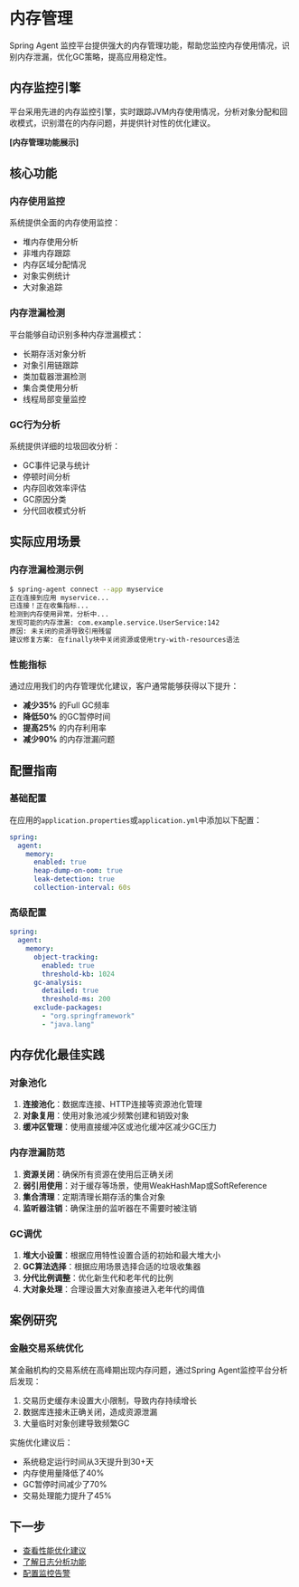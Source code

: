 # 内存管理

Spring Agent 监控平台提供强大的内存管理功能，帮助您监控内存使用情况，识别内存泄漏，优化GC策略，提高应用稳定性。

## 内存监控引擎

平台采用先进的内存监控引擎，实时跟踪JVM内存使用情况，分析对象分配和回收模式，识别潜在的内存问题，并提供针对性的优化建议。

**[内存管理功能展示]**

## 核心功能

### 内存使用监控

系统提供全面的内存使用监控：

- 堆内存使用分析
- 非堆内存跟踪
- 内存区域分配情况
- 对象实例统计
- 大对象追踪

### 内存泄漏检测

平台能够自动识别多种内存泄漏模式：

- 长期存活对象分析
- 对象引用链跟踪
- 类加载器泄漏检测
- 集合类使用分析
- 线程局部变量监控

### GC行为分析

系统提供详细的垃圾回收分析：

- GC事件记录与统计
- 停顿时间分析
- 内存回收效率评估
- GC原因分类
- 分代回收模式分析

## 实际应用场景

### 内存泄漏检测示例

```bash
$ spring-agent connect --app myservice
正在连接到应用 myservice...
已连接！正在收集指标...
检测到内存使用异常，分析中...
发现可能的内存泄漏: com.example.service.UserService:142
原因: 未关闭的资源导致引用残留
建议修复方案: 在finally块中关闭资源或使用try-with-resources语法
```

### 性能指标

通过应用我们的内存管理优化建议，客户通常能够获得以下提升：

- **减少35%** 的Full GC频率
- **降低50%** 的GC暂停时间
- **提高25%** 的内存利用率
- **减少90%** 的内存泄漏问题

## 配置指南

### 基础配置

在应用的`application.properties`或`application.yml`中添加以下配置：

```yaml
spring:
  agent:
    memory:
      enabled: true
      heap-dump-on-oom: true
      leak-detection: true
      collection-interval: 60s
```

### 高级配置

```yaml
spring:
  agent:
    memory:
      object-tracking:
        enabled: true
        threshold-kb: 1024
      gc-analysis:
        detailed: true
        threshold-ms: 200
      exclude-packages:
        - "org.springframework"
        - "java.lang"
```

## 内存优化最佳实践

### 对象池化

1. **连接池化**：数据库连接、HTTP连接等资源池化管理
2. **对象复用**：使用对象池减少频繁创建和销毁对象
3. **缓冲区管理**：使用直接缓冲区或池化缓冲区减少GC压力

### 内存泄漏防范

1. **资源关闭**：确保所有资源在使用后正确关闭
2. **弱引用使用**：对于缓存等场景，使用WeakHashMap或SoftReference
3. **集合清理**：定期清理长期存活的集合对象
4. **监听器注销**：确保注册的监听器在不需要时被注销

### GC调优

1. **堆大小设置**：根据应用特性设置合适的初始和最大堆大小
2. **GC算法选择**：根据应用场景选择合适的垃圾收集器
3. **分代比例调整**：优化新生代和老年代的比例
4. **大对象处理**：合理设置大对象直接进入老年代的阈值

## 案例研究

### 金融交易系统优化

某金融机构的交易系统在高峰期出现内存问题，通过Spring Agent监控平台分析后发现：

1. 交易历史缓存未设置大小限制，导致内存持续增长
2. 数据库连接未正确关闭，造成资源泄漏
3. 大量临时对象创建导致频繁GC

实施优化建议后：
- 系统稳定运行时间从3天提升到30+天
- 内存使用量降低了40%
- GC暂停时间减少了70%
- 交易处理能力提升了45%

## 下一步

- [查看性能优化建议](/advanced/performance)
- [了解日志分析功能](/practice/log-analysis)
- [配置监控告警](/guide/alerts) 